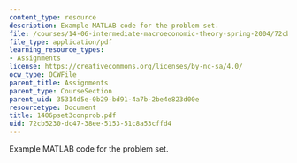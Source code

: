 ```yaml
---
content_type: resource
description: Example MATLAB code for the problem set.
file: /courses/14-06-intermediate-macroeconomic-theory-spring-2004/72cb5230dc4738ee515351c8a53cffd4_1406pset3conprob.pdf
file_type: application/pdf
learning_resource_types:
- Assignments
license: https://creativecommons.org/licenses/by-nc-sa/4.0/
ocw_type: OCWFile
parent_title: Assignments
parent_type: CourseSection
parent_uid: 35314d5e-0b29-bd91-4a7b-2be4e823d00e
resourcetype: Document
title: 1406pset3conprob.pdf
uid: 72cb5230-dc47-38ee-5153-51c8a53cffd4
---
```

Example MATLAB code for the problem set.